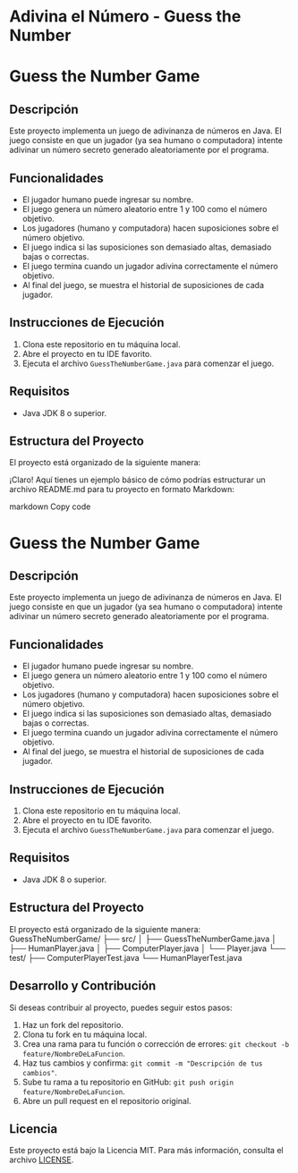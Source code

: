 # Adivina el Número - Guess the Number

# Guess the Number Game

## Descripción
Este proyecto implementa un juego de adivinanza de números en Java. El juego consiste en que un jugador (ya sea humano o computadora) intente adivinar un número secreto generado aleatoriamente por el programa.

## Funcionalidades
- El jugador humano puede ingresar su nombre.
- El juego genera un número aleatorio entre 1 y 100 como el número objetivo.
- Los jugadores (humano y computadora) hacen suposiciones sobre el número objetivo.
- El juego indica si las suposiciones son demasiado altas, demasiado bajas o correctas.
- El juego termina cuando un jugador adivina correctamente el número objetivo.
- Al final del juego, se muestra el historial de suposiciones de cada jugador.

## Instrucciones de Ejecución
1. Clona este repositorio en tu máquina local.
2. Abre el proyecto en tu IDE favorito.
3. Ejecuta el archivo `GuessTheNumberGame.java` para comenzar el juego.

## Requisitos
- Java JDK 8 o superior.

## Estructura del Proyecto
El proyecto está organizado de la siguiente manera:

¡Claro! Aquí tienes un ejemplo básico de cómo podrías estructurar un archivo README.md para tu proyecto en formato Markdown:

markdown
Copy code
# Guess the Number Game

## Descripción
Este proyecto implementa un juego de adivinanza de números en Java. El juego consiste en que un jugador (ya sea humano o computadora) intente adivinar un número secreto generado aleatoriamente por el programa.

## Funcionalidades
- El jugador humano puede ingresar su nombre.
- El juego genera un número aleatorio entre 1 y 100 como el número objetivo.
- Los jugadores (humano y computadora) hacen suposiciones sobre el número objetivo.
- El juego indica si las suposiciones son demasiado altas, demasiado bajas o correctas.
- El juego termina cuando un jugador adivina correctamente el número objetivo.
- Al final del juego, se muestra el historial de suposiciones de cada jugador.

## Instrucciones de Ejecución
1. Clona este repositorio en tu máquina local.
2. Abre el proyecto en tu IDE favorito.
3. Ejecuta el archivo `GuessTheNumberGame.java` para comenzar el juego.

## Requisitos
- Java JDK 8 o superior.

## Estructura del Proyecto
El proyecto está organizado de la siguiente manera:
GuessTheNumberGame/
├── src/
│ ├── GuessTheNumberGame.java
│ ├── HumanPlayer.java
│ ├── ComputerPlayer.java
│ └── Player.java
└── test/
├── ComputerPlayerTest.java
└── HumanPlayerTest.java

## Desarrollo y Contribución
Si deseas contribuir al proyecto, puedes seguir estos pasos:
1. Haz un fork del repositorio.
2. Clona tu fork en tu máquina local.
3. Crea una rama para tu función o corrección de errores: `git checkout -b feature/NombreDeLaFuncion`.
4. Haz tus cambios y confirma: `git commit -m "Descripción de tus cambios"`.
5. Sube tu rama a tu repositorio en GitHub: `git push origin feature/NombreDeLaFuncion`.
6. Abre un pull request en el repositorio original.

## Licencia
Este proyecto está bajo la Licencia MIT. Para más información, consulta el archivo [LICENSE](LICENSE).
